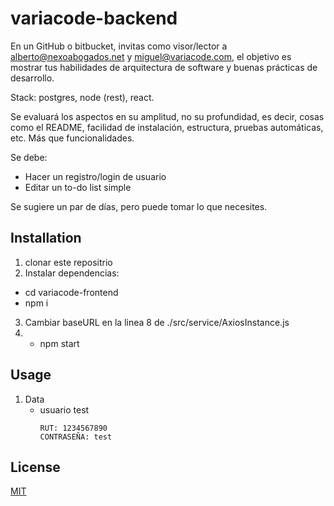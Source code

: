  
# variacode-backend
 
En un GitHub o bitbucket, invitas como visor/lector a alberto@nexoabogados.net y miguel@variacode.com, el objetivo es mostrar tus habilidades de arquitectura de software y buenas prácticas de desarrollo.

Stack: postgres, node (rest), react.

Se evaluará los aspectos en su amplitud, no su profundidad, es decir, cosas como el README, facilidad de instalación, estructura, pruebas automáticas, etc. Más que funcionalidades.

Se debe:

- Hacer un registro/login de usuario
- Editar un to-do list simple

Se sugiere un par de días, pero puede tomar lo que necesites.

## Installation

1. clonar este repositrio
2. Instalar dependencias:
  - cd variacode-frontend
  - npm i
3. Cambiar baseURL en la linea 8 de ./src/service/AxiosInstance.js
4. - npm start

## Usage

1. Data
    - usuario test
        ```
        RUT: 1234567890
        CONTRASEÑA: test 
        ```
 

## License

[MIT](https://choosealicense.com/licenses/mit/)